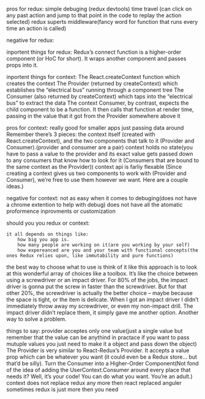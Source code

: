 pros for redux:
	simple debuging (redux devtools)
	time travel (can click on any past action and jump to that point in the code to replay the action selected)
	redux superts middleware(fancy word for function that runs every time an action is called)

negative for redux:

inportent things for redux:
	Redux’s connect function is a higher-order component (or HoC for short). It wraps another component and passes props into it.






inportent things for context:
	The React.createContext function which creates the context
	The Provider (returned by createContext) which establishes the “electrical bus” running through a component tree
	The Consumer (also returned by createContext) which taps into the “electrical bus” to extract the data
	The context Consumer, by contrast, expects the child component to be a function. It then calls that function at render time, passing in the value that it got from the Provider somewhere above it 

pros for context:
	really good for smaller apps just passing data around
	Remember there’s 3 pieces: the context itself (created with React.createContext), and the two components that talk to it (Provider and Consumer).(provider and consumer are a pair)
	context holds no state(you have to pass a value to the provider and its exact value gets passed down to any consumers that know how to look for it (Consumers that are bound to the same context as the Provider))
	context api is farliy flexable (Since creating a context gives us two components to work with (Provider and Consumer), we’re free to use them however we want. Here are a couple ideas.)

negative for context:
	not as easy when it comes to debuging(does not have a chrome extention to help with debug)
	does not have all the atomatic proformence inprovments or customization






should you you redux or context:

	it all depends on things like:
		how big you app is.
		how many people are working on it(are you working by your self)
		how expereanced are you and your team with functional concepts(the ones Redux relies upon, like immutability and pure functions)

the best way to choose what to use is think of it like this
		approach is to look at this wonderful array of choices like a toolbox. It’s like the choice between using a screwdriver or an impact driver. For 80% of the jobs, the impact driver is gonna put the screw in faster 				than the screwdriver. But for that other 20%, the screwdriver is actually the better choice – maybe because the space is tight, or the item is delicate. When I got an impact driver I didn’t immediately throw away my 			screwdriver, or even my non-impact drill. The impact driver didn’t replace them, it simply gave me another option. Another way to solve a problem.

things to say:
	provider acceptes only one value(just a single value but remember that the value can be anythind in practace if you want to pass mutuple values you just need to make it a object and pass down the object)
	The Provider is very similar to React-Redux’s Provider. It accepts a value prop which can be whatever you want (it could even be a Redux store… but that’d be silly).
	Turn the Consumer into a Higher-Order Component(Not fond of the idea of adding the UserContext.Consumer around every place that needs it? Well, it’s your code! You can do what you want. You’re an adult.)
	context does not replace redux any more then react replaced anguler 
	sometimes redux is just more then you need 
